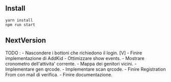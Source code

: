 ## Install

```
yarn install
npm run start
```

## NextVersion
TODO : 
    - Nascondere i bottoni che richiedono il login. [V]
    - Finire implementazione di AddKid
    - Ottimizzare show events.
    - Mostrare cronometro dell'attivita' corrente.
    - Mappa dei genitori vicini. 
    - Implementare gen qrcode.
    - Implementare scan qrcode.
    - Finire Registration From con mail di verifica.
    - Finire documentazione.
